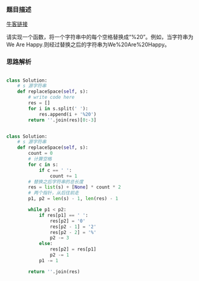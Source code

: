 ### 题目描述

[牛客链接](https://www.nowcoder.com/practice/4060ac7e3e404ad1a894ef3e17650423?tpId=13&tqId=11155&tPage=1&rp=1&ru=/ta/coding-interviews&qru=/ta/coding-interviews/question-ranking)

请实现一个函数，将一个字符串中的每个空格替换成“%20”。例如，当字符串为We Are Happy.则经过替换之后的字符串为We%20Are%20Happy。

### 思路解析

```python

class Solution:
    # s 源字符串
    def replaceSpace(self, s):
        # write code here
        res = []
        for i in s.split(' '):
            res.append(i + '%20')
        return ''.join(res)[0:-3]


```

```python

class Solution:
    # s 源字符串
    def replaceSpace(self, s):
        count = 0
        # 计算空格
        for c in s:
            if c == ' ':
                count += 1
        # 替换之后字符串的总长度
        res = list(s) + [None] * count * 2
        # 两个指针，从后往前走
        p1, p2 = len(s) - 1, len(res) - 1

        while p1 < p2:
            if res[p1] == ' ':
                res[p2] = '0'
                res[p2 - 1] = '2'
                res[p2 - 2] = '%'
                p2 -= 3
            else:
                res[p2] = res[p1]
                p2 -= 1
            p1 -= 1

        return ''.join(res)

```
